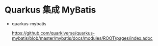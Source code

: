 # Quarkus 集成 MyBatis

+ quarkus-mybatis
 
  https://github.com/quarkiverse/quarkus-mybatis/blob/master/mybatis/docs/modules/ROOT/pages/index.adoc


